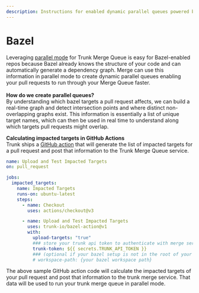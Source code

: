 ```yaml
---
description: Instructions for enabled dynamic parallel queues powered by your bazel graph
---
```


# Bazel

Leveraging [parallel mode](../#single-mode-vs.-parallel-mode) for Trunk Merge Queue is easy for Bazel-enabled repos because Bazel already knows the structure of your code and can automatically generate a dependency graph. Merge can use this information in parallel mode to create dynamic parallel queues enabling your pull requests to run through your Merge Queue faster.\
\
**How do we create parallel queues?**\
By understanding which bazel targets a pull request affects, we can build a real-time graph and detect intersection points and where distinct non-overlapping graphs exist. This information is essentially a list of unique target names, which can then be used in real time to understand along which targets pull requests might overlap.

**Calculating impacted targets in GitHub Actions**\
Trunk ships a [GitHub action](https://github.com/trunk-io/bazel-action) that will generate the list of impacted targets for a pull request and post that information to the Trunk Merge Queue service.

```yaml
name: Upload and Test Impacted Targets
on: pull_request

jobs:
  impacted_targets:
    name: Impacted Targets
    runs-on: ubuntu-latest
    steps:
      - name: Checkout
        uses: actions/checkout@v3

      - name: Upload and Test Impacted Targets
        uses: trunk-io/bazel-action@v1
        with:
          upload-targets: "true"
          ### store your trunk api token to authenticate with merge service
          trunk-token: ${{ secrets.TRUNK_API_TOKEN }}
          ### (optional if your bazel setup is not in the root of your repo)
          # workspace-path: {your bazel workspace path}
```

The above sample GitHub action code will calculate the impacted targets of your pull request and post that information to the trunk merge service. That data will be used to run your trunk merge queue in parallel mode.
